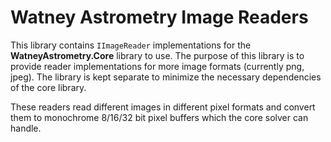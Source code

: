 # Watney Astrometry Image Readers

This library contains `IImageReader` implementations for the **WatneyAstrometry.Core** library to use. The purpose of this library is to provide reader implementations for more image formats (currently png, jpeg). The library is kept separate to minimize the necessary dependencies of the core library.

These readers read different images in different pixel formats and convert them to monochrome 8/16/32 bit pixel buffers which the core solver can handle.